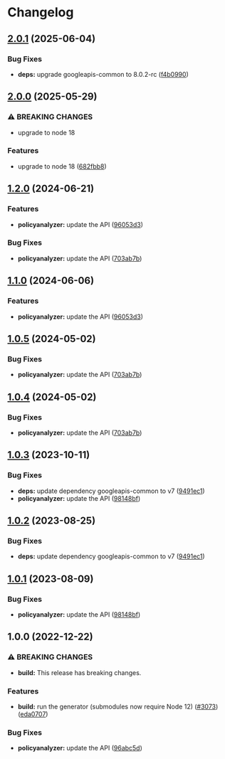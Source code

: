 # Changelog

## [2.0.1](https://github.com/googleapis/google-api-nodejs-client/compare/policyanalyzer-v2.0.0...policyanalyzer-v2.0.1) (2025-06-04)


### Bug Fixes

* **deps:** upgrade googleapis-common to 8.0.2-rc ([f4b0990](https://github.com/googleapis/google-api-nodejs-client/commit/f4b099071040cfbcfe4a2e7d487d45ee93b369e0))

## [2.0.0](https://github.com/googleapis/google-api-nodejs-client/compare/policyanalyzer-v1.2.0...policyanalyzer-v2.0.0) (2025-05-29)


### ⚠ BREAKING CHANGES

* upgrade to node 18

### Features

* upgrade to node 18 ([682fbb8](https://github.com/googleapis/google-api-nodejs-client/commit/682fbb869189ae92b3e9a194d37d0548af0c1f92))

## [1.2.0](https://github.com/googleapis/google-api-nodejs-client/compare/policyanalyzer-v1.1.0...policyanalyzer-v1.2.0) (2024-06-21)


### Features

* **policyanalyzer:** update the API ([96053d3](https://github.com/googleapis/google-api-nodejs-client/commit/96053d3b50911babce7b54aa9258f767d8d2342f))


### Bug Fixes

* **policyanalyzer:** update the API ([703ab7b](https://github.com/googleapis/google-api-nodejs-client/commit/703ab7bcbcd642386a483f5a70056a41b73f40ce))

## [1.1.0](https://github.com/googleapis/google-api-nodejs-client/compare/policyanalyzer-v1.0.5...policyanalyzer-v1.1.0) (2024-06-06)


### Features

* **policyanalyzer:** update the API ([96053d3](https://github.com/googleapis/google-api-nodejs-client/commit/96053d3b50911babce7b54aa9258f767d8d2342f))

## [1.0.5](https://github.com/googleapis/google-api-nodejs-client/compare/policyanalyzer-v1.0.4...policyanalyzer-v1.0.5) (2024-05-02)


### Bug Fixes

* **policyanalyzer:** update the API ([703ab7b](https://github.com/googleapis/google-api-nodejs-client/commit/703ab7bcbcd642386a483f5a70056a41b73f40ce))

## [1.0.4](https://github.com/googleapis/google-api-nodejs-client/compare/policyanalyzer-v1.0.3...policyanalyzer-v1.0.4) (2024-05-02)


### Bug Fixes

* **policyanalyzer:** update the API ([703ab7b](https://github.com/googleapis/google-api-nodejs-client/commit/703ab7bcbcd642386a483f5a70056a41b73f40ce))

## [1.0.3](https://github.com/googleapis/google-api-nodejs-client/compare/policyanalyzer-v1.0.2...policyanalyzer-v1.0.3) (2023-10-11)


### Bug Fixes

* **deps:** update dependency googleapis-common to v7 ([9491ec1](https://github.com/googleapis/google-api-nodejs-client/commit/9491ec1cdc3c413e7d73edcfcd59cf5c28a7c855))
* **policyanalyzer:** update the API ([98148bf](https://github.com/googleapis/google-api-nodejs-client/commit/98148bf5d9b84151fac1ff2a1928dde35e94e18c))

## [1.0.2](https://github.com/googleapis/google-api-nodejs-client/compare/policyanalyzer-v1.0.1...policyanalyzer-v1.0.2) (2023-08-25)


### Bug Fixes

* **deps:** update dependency googleapis-common to v7 ([9491ec1](https://github.com/googleapis/google-api-nodejs-client/commit/9491ec1cdc3c413e7d73edcfcd59cf5c28a7c855))

## [1.0.1](https://github.com/googleapis/google-api-nodejs-client/compare/policyanalyzer-v1.0.0...policyanalyzer-v1.0.1) (2023-08-09)


### Bug Fixes

* **policyanalyzer:** update the API ([98148bf](https://github.com/googleapis/google-api-nodejs-client/commit/98148bf5d9b84151fac1ff2a1928dde35e94e18c))

## 1.0.0 (2022-12-22)


### ⚠ BREAKING CHANGES

* **build:** This release has breaking changes.

### Features

* **build:** run the generator (submodules now require Node 12) ([#3073](https://github.com/googleapis/google-api-nodejs-client/issues/3073)) ([eda0707](https://github.com/googleapis/google-api-nodejs-client/commit/eda07079dadab46a80b6f9ede618f4f43030169e))


### Bug Fixes

* **policyanalyzer:** update the API ([96abc5d](https://github.com/googleapis/google-api-nodejs-client/commit/96abc5de009e8f9d9d1e496bde05b2466ab7c801))
